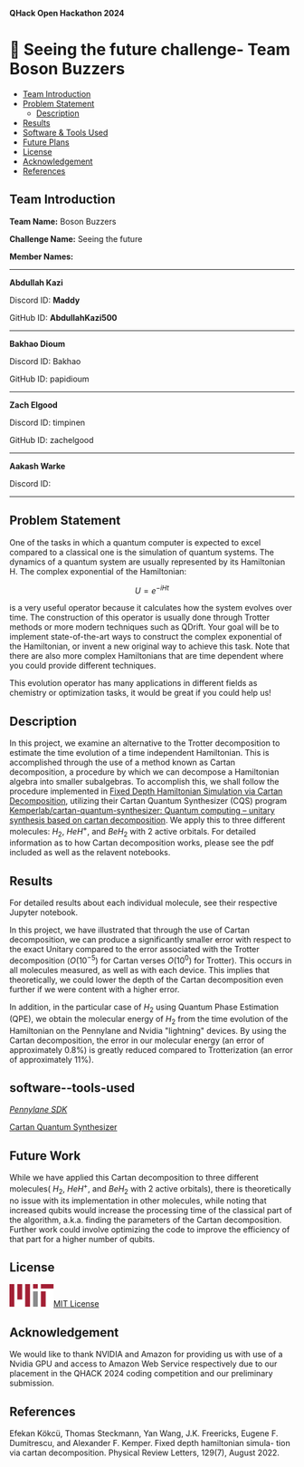 **QHack Open Hackathon 2024**

# :space_invader: Seeing the future challenge- Team Boson Buzzers

- [Team Introduction](#team-introduction)
- [Problem Statement](#ProblemStatement)
  - [Description](#description)
- [Results](#Results)
- [Software & Tools Used](#software--tools-used)
- [Future Plans](#future-plans)
- [License](#license)
- [Acknowledgement](#Acknowledgement)
- [References](#references)

## Team Introduction
**Team Name:** Boson Buzzers

**Challenge Name:** Seeing the future



****Member Names:****

------------

**Abdullah Kazi**

Discord ID: **Maddy**

GitHub ID: **AbdullahKazi500**

 
------------


**Bakhao Dioum**


Discord ID: Bakhao


GitHub ID: papidioum



------------

**Zach Elgood**


Discord ID: timpinen


GitHub ID: zachelgood


------------

**Aakash Warke**


Discord ID: 

------------



## Problem Statement
One of the tasks in which a quantum computer is expected to excel compared to a classical one is the simulation of quantum systems. The dynamics of a quantum system are usually represented by its Hamiltonian H. The complex exponential of the Hamiltonian:

$$U=e^{-iHt}$$

is a very useful operator because it calculates how the system evolves over time. The construction of this operator is usually done through Trotter methods or more modern techniques such as QDrift. Your goal will be to implement state-of-the-art ways to construct the complex exponential of the Hamiltonian, or invent a new original way to achieve this task. Note that there are also more complex Hamiltonians that are time dependent where you could provide different techniques.

This evolution operator has many applications in different fields as chemistry or optimization tasks, it would be great if you could help us!
## Description 
In this project, we examine an alternative to the Trotter decomposition to estimate the time evolution of a time independent Hamiltonian. This is accomplished through the use of a method known as Cartan decomposition, a procedure by which we can decompose a Hamiltonian algebra into smaller subalgebras. To accomplish this, we shall follow the procedure implemented in [Fixed Depth Hamiltonian Simulation via Cartan Decomposition](https://arxiv.org/abs/2104.00728), utilizing their Cartan Quantum Synthesizer (CQS) program [Kemperlab/cartan-quantum-synthesizer: Quantum computing
– unitary synthesis based on cartan decomposition](https://github.com/kemperlab/cartan-quantum-synthesizer). We apply this to three different molecules: $H_2$, $HeH^+$, and $BeH_2$ with 2 active orbitals. For detailed information as to how Cartan decomposition works, please see the pdf included as well as the relavent notebooks. 
## Results
For detailed results about each individual molecule, see their respective Jupyter notebook. 

   
In this project, we have illustrated that through the use of Cartan decomposition, we can produce a significantly smaller error with respect to the exact Unitary compared to the error associated with the Trotter decomposition ($O(10^{-5})$ for Cartan verses $O(10^{0})$ for Trotter). This occurs in all molecules measured, as well as with each device. This implies that theoretically, we could lower the depth of the Cartan decomposition even further if we were content with a higher error.

 In addition, in the particular case of $H_2$ using Quantum Phase Estimation (QPE), we obtain the molecular energy of $H_2$ from the time evolution of the Hamiltonian on the Pennylane and Nvidia "lightning" devices. By using the Cartan decomposition, the error in our molecular energy (an error of approximately 0.8%) is greatly reduced compared to Trotterization (an error of approximately 11%).


## software--tools-used
[_Pennylane SDK_](https://pennylane.ai/)

[Cartan Quantum Synthesizer](https://github.com/kemperlab/cartan-quantum-synthesizer)
## Future Work
While we have applied this Cartan decomposition to three different molecules( $H_2$, $HeH^+$, and $BeH_2$ with 2 active orbitals), there is theoretically no issue with its implementation in other molecules, while noting that increased qubits would increase the processing time of the classical part of the algorithm, a.k.a. finding the parameters of the Cartan decomposition. Further work could involve optimizing the code to improve the efficiency of that part for a higher number of qubits. 
## License

<a href="https://choosealicense.com/licenses/mit/"><img src="https://raw.githubusercontent.com/johnturner4004/readme-generator/master/src/components/assets/images/mit.svg" height=40 />MIT License</a>

## Acknowledgement 

We would like to thank NVIDIA and Amazon for providing us with use of a Nvidia GPU and access to Amazon Web Service respectively due to our placement in the QHACK 2024 coding competition and our preliminary submission.
## References
 Efekan Kökcü, Thomas Steckmann, Yan Wang, J.K. Freericks, Eugene F.
Dumitrescu, and Alexander F. Kemper. Fixed depth hamiltonian simula-
tion via cartan decomposition. Physical Review Letters, 129(7), August
2022.
